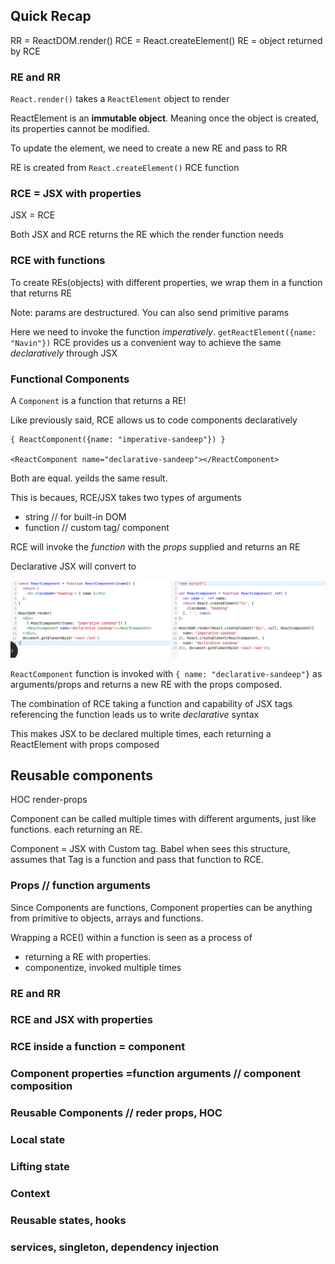 ## Quick Recap

RR = ReactDOM.render()
RCE = React.createElement()
RE = object returned by RCE

### RE and RR

`React.render()` takes a `ReactElement` object to render

ReactElement is an **immutable object**. Meaning once the
object is created, its properties cannot be modified.

To update the element, we need to create a new RE and pass to RR

RE is created from `React.createElement()` RCE function


### RCE = JSX with properties

JSX = RCE

Both JSX and RCE returns the RE which the render function
needs


### RCE with functions
To create REs(objects) with different properties, we wrap them
in a function that returns RE

Note: params are destructured. You can also send primitive params

Here we need to invoke the function *imperatively*.
`getReactElement({name: "Navin"})`
RCE provides us a convenient way to achieve the same *declaratively* through
JSX



### Functional Components
A `Component` is a function that returns a RE!

Like previously said, RCE allows us to code components declaratively
```
{ ReactComponent({name: "imperative-sandeep"}) }

<ReactComponent name="declarative-sandeep"></ReactComponent>
```
Both are equal. yeilds the same result.

This is becaues,
RCE/JSX takes two types of arguments
  - string // for built-in DOM
  - function // custom tag/ component

RCE will invoke the *function* with the *props* supplied and returns an RE

Declarative JSX will convert to

![rce-function-input](./resources/docs/rce-function-input.png)

`ReactComponent` function is invoked with `{ name: "declarative-sandeep"}` as
arguments/props and returns a new RE with the props composed.

The combination of RCE taking a function and capability of JSX tags referencing
the function leads us to write *declarative* syntax

This makes JSX to be declared multiple times, each returning a
ReactElement with props composed


## Reusable components

HOC
render-props
















Component can be called multiple times with different arguments, just like
functions. each returning an RE.

Component = JSX with Custom tag. Babel when sees this structure, assumes that
Tag is a function and pass that function to RCE.


### Props // function arguments

Since Components are functions, Component properties can be anything
from primitive to objects, arrays and functions.


Wrapping a RCE() within a function is seen as a process of
  - returning a RE with properties.
  - componentize, invoked multiple times


### RE and RR
### RCE and JSX with properties
### RCE inside a function = component
### Component properties =function arguments // component composition

### Reusable Components // reder props, HOC

### Local state
### Lifting state
### Context



### Reusable states, hooks

### services, singleton, dependency injection

